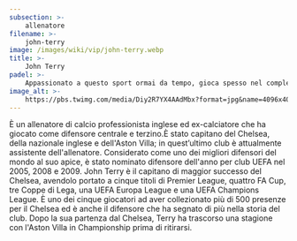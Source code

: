 ```yaml
---
subsection: >-
    allenatore
filename: >-
    john-terry
image: /images/wiki/vip/john-terry.webp
title: >-
    John Terry
padel: >-
    Appassionato a questo sport ormai da tempo, gioca spesso nel complesso sportivo del F.C. Chelsea che dispone di alcuni campi da padel. Inoltre ci sono sue immagini su Twitter mentre gioca in occasioni solidali o con amici per divertimento.
image_alt: >-
    https://pbs.twimg.com/media/Diy2R7YX4AAdMbx?format=jpg&name=4096x4096
---
```

È un allenatore di calcio professionista inglese ed ex-calciatore che ha giocato come difensore centrale e terzino.È stato capitano del Chelsea, della nazionale inglese e dell'Aston Villa; in quest’ultimo club è attualmente assistente dell'allenatore. Considerato come uno dei migliori difensori del mondo al suo apice, è stato nominato difensore dell'anno per club UEFA nel 2005, 2008 e 2009. John Terry è il capitano di maggior successo del Chelsea, avendolo portato a cinque titoli di Premier League, quattro FA Cup, tre Coppe di Lega, una UEFA Europa League e una UEFA Champions League. È uno dei cinque giocatori ad aver collezionato più di 500 presenze per il Chelsea ed è anche il difensore che ha segnato di più nella storia del club. Dopo la sua partenza dal Chelsea, Terry ha trascorso una stagione con l'Aston Villa in Championship prima di ritirarsi.